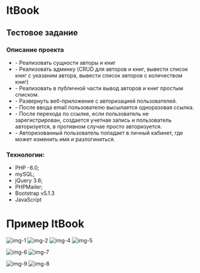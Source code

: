 # ItBook
<h2>Тестовое задание </h2> 
<h3>Описание проекта </h3>

<ul>
  <li>- Реализовать сущности авторы и книг</li>
<li>- Реализовать админку (CRUD для авторов и книг, вывести список книг с указаним автора, вывести список авторов с количеством книг)</li>
  <li>- Реализовать в публичной части вывод авторов и книг простым списком.</li>
<li>- Развернуть веб-приложение с авторизацией пользователей.</li>
  <li>- После ввода email пользователю высылается одноразовая ссылка.</li>
<li>- После перехода по ссылке, если пользователь не зарегистрирован, создается учетная запись и пользователь авторизуется, в противном случае просто авторизуется.</li>
<li>- Авторизованный пользователь попадает в личный кабинет, где может изменить имя и разлогиниться.</li>
  </ul>
  
<h3> Технологии:</h3>
<ul>
  <li>PHP -8.0;</li>
  <li>mySQL;</li>
  <li>jQuery 3.6;</li>
  <li>PHPMailer;</li>
  <li>Bootstrap v5.1.3</li>
  <li>JavaScript</li>
</ul>  


# Пример ItBook

![img-1](https://user-images.githubusercontent.com/74569011/172327723-4c52468b-15b3-426a-a521-a527d60ee104.JPG)
![img-2](https://user-images.githubusercontent.com/74569011/172329190-74aedb3a-a955-44e7-9c89-6d5fc1286d9d.JPG)
![img-4](https://user-images.githubusercontent.com/74569011/172329440-72940d8c-7eb2-473b-bf57-71b6bca06960.JPG)
![img-5](https://user-images.githubusercontent.com/74569011/172329536-d7f36718-00a9-48b8-9c1c-53e7ad750556.JPG)
<br>

![img-6](https://user-images.githubusercontent.com/74569011/172330119-85cb6770-5bf8-422e-98c1-82c04cfe8626.JPG)
![img-7](https://user-images.githubusercontent.com/74569011/172330153-db2c26af-5911-4a93-a3dd-024122ee2961.JPG)


![img-9](https://user-images.githubusercontent.com/74569011/172330202-84d40ef5-b4c1-4f43-8036-7920e0d5ffb6.JPG)
![img-8](https://user-images.githubusercontent.com/74569011/172330203-4961af7f-c778-4d18-9624-4df84d446a7e.JPG)
